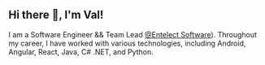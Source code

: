 ## Hi there 👋, I'm Val!

I am a Software Engineer && Team Lead [@Entelect Software](https://github.com/entelect)). Throughout my career, I have worked with various technologies, including Android, Angular, React, Java, C# .NET, and Python. 

<!--
**Voltage825/Voltage825** is a ✨ _special_ ✨ repository because its `README.md` (this file) appears on your GitHub profile.

Here are some ideas to get you started:

- 🔭 I’m currently working on ...
- 🌱 I’m currently learning ...
- 👯 I’m looking to collaborate on ...
- 🤔 I’m looking for help with ...
- 💬 Ask me about ...
- 📫 How to reach me: ...
- 😄 Pronouns: ...
- ⚡ Fun fact: ...
-->

